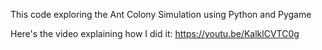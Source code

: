 This code exploring the Ant Colony Simulation using Python and Pygame

Here's the video explaining how I did it:	https://youtu.be/KalklCVTC0g

